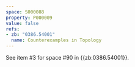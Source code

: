 ```yaml
---
space: S000088
property: P000009
value: false
refs:
- zb: "0386.54001"
  name: Counterexamples in Topology
---
```


See item #3 for space #90 in {{zb:0386.54001}}.
